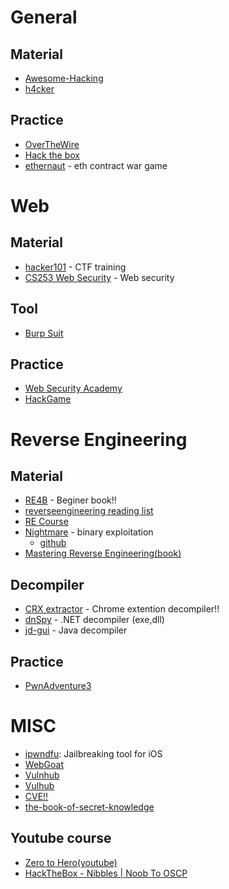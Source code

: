 
# General
## Material
- [Awesome-Hacking](https://github.com/Hack-with-Github/Awesome-Hacking)
- [h4cker](https://github.com/The-Art-of-Hacking/h4cker)

## Practice

- [OverTheWire](https://overthewire.org/wargames/)
- [Hack the box](https://www.hackthebox.eu/home)
- [ethernaut](https://solidity-05.ethernaut.openzeppelin.com/) - eth contract war game

# Web
## Material
- [hacker101](https://ctf.hacker101.com/ctf) - CTF training
- [CS253 Web Security](https://web.stanford.edu/class/cs253/) - Web security 

## Tool
- [Burp Suit](https://portswigger.net/burp)

## Practice
- [Web Security Academy](https://portswigger.net/web-security)
- [HackGame](https://hackgame.chaurocks.com/)

# Reverse Engineering
## Material
- [RE4B](https://github.com/DennisYurichev/RE-for-beginners) - Beginer book!!
- [reverseengineering reading list](https://github.com/onethawt/reverseengineering-reading-list)
- [RE Course](https://github.com/0xZ0F/Z0FCourse_ReverseEngineering)
- [Nightmare](https://guyinatuxedo.github.io/) - binary exploitation 
  - [github](https://github.com/guyinatuxedo/nightmare/)
- [Mastering Reverse Engineering(book)](https://www.oreilly.com/library/view/mastering-reverse-engineering/9781788838849/)
## Decompiler
- [CRX extractor](https://crxextractor.com/) - Chrome extention decompiler!!
- [dnSpy](https://github.com/0xd4d/dnSpy) - .NET decompiler (exe,dll)
- [jd-gui](https://github.com/java-decompiler/jd-gui) - Java decompiler

## Practice
- [PwnAdventure3](https://github.com/LiveOverflow/PwnAdventure3)

# MISC
- [ipwndfu](https://github.com/axi0mX/ipwndfu): Jailbreaking tool for iOS
- [WebGoat](https://github.com/WebGoat/WebGoat)
- [Vulnhub](https://www.vulnhub.com/)
- [Vulhub](https://vulhub.org/)
- [CVE!!](https://cve.mitre.org/index.html)
- [the-book-of-secret-knowledge](https://github.com/trimstray/the-book-of-secret-knowledge)

## Youtube course
- [Zero to Hero(youtube)](https://www.youtube.com/playlist?list=PLLKT__MCUeiwBa7d7F_vN1GUwz_2TmVQj)
- [HackTheBox - Nibbles | Noob To OSCP](https://www.youtube.com/watch?v=kHDoPO3-GOY&list=PLyJqGMYm0vnMqR-BXa0i44uj6Qb1IxeNv)

